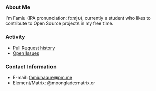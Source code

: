 ### About Me

I'm Famiu (IPA pronunciation: fαmjʊ), currently a student who likes to contribute to Open Source projects in my free time.

### Activity

- [Pull Request history](https://github.com/search?q=author%3Afamiu+is%3Apr)
- [Open Issues](https://github.com/search?q=author%3Afamiu+is%3Aissue+is%3Aopen)

### Contact Information

- E-mail: famiuhaque@pm.me
- Element/Matrix: @moonglade:matrix.or
